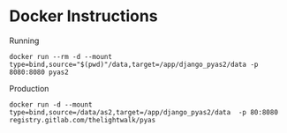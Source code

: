 # Docker Instructions

Running
```
docker run --rm -d --mount type=bind,source="$(pwd)"/data,target=/app/django_pyas2/data -p 8080:8080 pyas2
```

Production
```
docker run -d --mount type=bind,source=/data/as2,target=/app/django_pyas2/data  -p 80:8080 registry.gitlab.com/thelightwalk/pyas
```